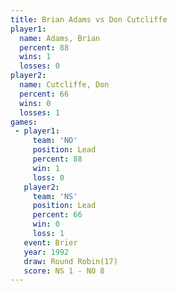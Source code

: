 ```yaml
---
title: Brian Adams vs Don Cutcliffe
player1:              
  name: Adams, Brian  
  percent: 88         
  wins: 1             
  losses: 0           
player2:              
  name: Cutcliffe, Don
  percent: 66         
  wins: 0             
  losses: 1           
games:
 - player1:        
     team: 'NO'    
     position: Lead
     percent: 88   
     win: 1        
     loss: 0       
   player2:        
     team: 'NS'    
     position: Lead
     percent: 66   
     win: 0        
     loss: 1       
   event: Brier         
   year: 1992           
   draw: Round Robin(17)
   score: NS 1 - NO 8   
---
```

